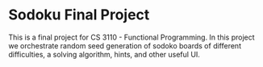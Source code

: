 # Sodoku Final Project

This is a final project for CS 3110 - Functional Programming.  In this project we orchestrate random seed generation of sodoko boards of different difficulties, a solving algorithm, hints, and other useful UI.
